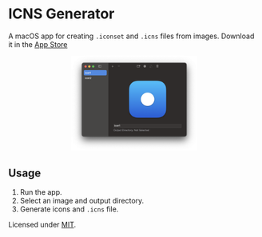 # ICNS Generator

A macOS app for creating `.iconset` and `.icns` files from images. Download it in the [App Store](https://apps.apple.com/app/icnsify/id6502372452)

<p align="center">
  <img src="screenshots/Screenshot1.png" alt="App Screenshot" width="50%"/>
</p>

## Usage

1. Run the app.
2. Select an image and output directory.
3. Generate icons and `.icns` file.

Licensed under [MIT](LICENSE).
